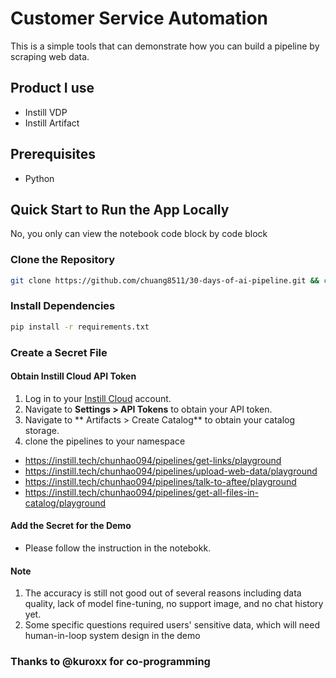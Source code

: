 # Customer Service Automation

This is a simple tools that can demonstrate how you can build a pipeline by scraping web data.


## Product I use
- Instill VDP 
- Instill Artifact

## Prerequisites
- Python

## Quick Start to Run the App Locally
No, you only can view the notebook code block by code block

### Clone the Repository
```bash
git clone https://github.com/chuang8511/30-days-of-ai-pipeline.git && cd 30-days-of-ai-pipeline/day-2-customer-service-rag
```

### Install Dependencies
```bash
pip install -r requirements.txt
```

### Create a Secret File

#### Obtain Instill Cloud API Token
1. Log in to your [Instill Cloud](https://instill.tech) account.
2. Navigate to **Settings > API Tokens** to obtain your API token.
3. Navigate to ** Artifacts > Create Catalog** to obtain your catalog storage.
4. clone the pipelines to your namespace
  - https://instill.tech/chunhao094/pipelines/get-links/playground
  - https://instill.tech/chunhao094/pipelines/upload-web-data/playground
  - https://instill.tech/chunhao094/pipelines/talk-to-aftee/playground 
  - https://instill.tech/chunhao094/pipelines/get-all-files-in-catalog/playground

#### Add the Secret for the Demo
- Please follow the instruction in the notebokk.

#### Note
1. The accuracy is still not good out of several reasons including data quality, lack of model fine-tuning, no support image, and no chat history yet.
2. Some specific questions required users' sensitive data, which will need human-in-loop system design in the demo

### Thanks to @kuroxx for co-programming